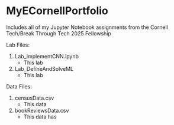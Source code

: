 # MyECornellPortfolio
Includes all of my Jupyter Notebook assignments from the Cornell Tech/Break Through Tech 2025 Fellowship

Lab Files:
1. Lab_implementCNN.ipynb
   - This lab
3. Lab_DefineAndSolveML
   - This lab

Data Files:
1. censusData.csv
   - This data
3. bookReviewsData.csv
   - This data has
